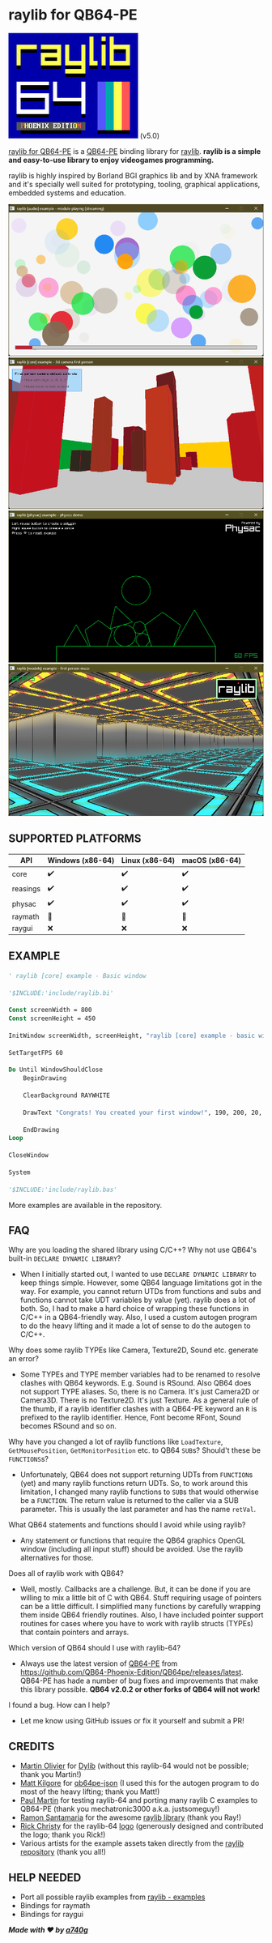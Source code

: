 # raylib for QB64-PE

![raylib](/assets/logo/raylib-64.png) (v5.0)

[raylib for QB64-PE](https://github.com/a740g/raylib-64) is a [QB64-PE](https://www.qb64phoenix.com/) binding library for [raylib](https://www.raylib.com).
**raylib is a simple and easy-to-use library to enjoy videogames programming.**

raylib is highly inspired by Borland BGI graphics lib and by XNA framework and it's specially well suited for prototyping, tooling, graphical applications, embedded systems and education.

![Screenshot 1](assets/screenshot/screenshot1.png)
![Screenshot 2](assets/screenshot/screenshot2.png)
![Screenshot 3](assets/screenshot/screenshot3.png)
![Screenshot 4](assets/screenshot/screenshot4.png)

## SUPPORTED PLATFORMS

| API | Windows (x86-64) | Linux (x86-64) | macOS (x86-64) |
| --- | ---------------- | -------------- | -------------- |
| core | :heavy_check_mark: | :heavy_check_mark: | :heavy_check_mark: |
| reasings | :heavy_check_mark: | :heavy_check_mark: | :heavy_check_mark: |
| physac | :heavy_check_mark: | :heavy_check_mark: | :heavy_check_mark: |
| raymath | :construction: | :construction: | :construction: |
| raygui | :x: | :x: | :x: |

## EXAMPLE

```vb
' raylib [core] example - Basic window

'$INCLUDE:'include/raylib.bi'

Const screenWidth = 800
Const screenHeight = 450

InitWindow screenWidth, screenHeight, "raylib [core] example - basic window"

SetTargetFPS 60

Do Until WindowShouldClose
    BeginDrawing

    ClearBackground RAYWHITE

    DrawText "Congrats! You created your first window!", 190, 200, 20, LIGHTGRAY

    EndDrawing
Loop

CloseWindow

System

'$INCLUDE:'include/raylib.bas'
```

More examples are available in the repository.

## FAQ

Why are you loading the shared library using C/C++? Why not use QB64's built-in `DECLARE DYNAMIC LIBRARY`?

- When I initially started out, I wanted to use `DECLARE DYNAMIC LIBRARY` to keep things simple. However, some QB64 language limitations got in the way. For example, you cannot return UTDs from functions and subs and functions cannot take UDT variables by value (yet). raylib does a lot of both. So, I had to make a hard choice of wrapping these functions in C/C++ in a QB64-friendly way. Also, I used a custom autogen program to do the heavy lifting and it made a lot of sense to do the autogen to C/C++.

Why does some raylib TYPEs like Camera, Texture2D, Sound etc. generate an error?

- Some TYPEs and TYPE member variables had to be renamed to resolve clashes with QB64 keywords. E.g. Sound is RSound. Also QB64 does not support TYPE aliases. So, there is no Camera. It's just Camera2D or Camera3D. There is no Texture2D. It's just Texture. As a general rule of the thumb, if a raylib identifier clashes with a QB64-PE keyword an `R` is prefixed to the raylib identifier. Hence, Font become RFont, Sound becomes RSound and so on.

Why have you changed a lot of raylib functions like `LoadTexture`, `GetMousePosition`, `GetMonitorPosition` etc. to QB64 `SUB`s? Should't these be `FUNCTIONS`s?

- Unfortunately, QB64 does not support returning UDTs from `FUNCTION`s (yet) and many raylib functions return UDTs. So, to work around this limitation, I changed many raylib functions to `SUB`s that would otherwise be a `FUNCTION`. The return value is returned to the caller via a SUB parameter. This is usually the last parameter and has the name `retVal`.

What QB64 statements and functions should I avoid while using raylib?

- Any statement or functions that require the QB64 graphics OpenGL window (including all input stuff) should be avoided. Use the raylib alternatives for those.

Does all of raylib work with QB64?

- Well, mostly. Callbacks are a challenge. But, it can be done if you are willing to mix a little bit of C with QB64. Stuff requiring usage of pointers can be a little difficult. I simplified many functions by carefully wrapping them inside QB64 friendly routines. Also, I have included pointer support routines for cases where you have to work with raylib structs (TYPEs) that contain pointers and arrays.

Which version of QB64 should I use with raylib-64?

- Always use the latest version of [QB64-PE](https://www.qb64phoenix.com/) from <https://github.com/QB64-Phoenix-Edition/QB64pe/releases/latest>. QB64-PE has hade a number of bug fixes and improvements that make this library possible. **QB64 v2.0.2 or other forks of QB64 will not work!**

I found a bug. How can I help?

- Let me know using GitHub issues or fix it yourself and submit a PR!

## CREDITS

- [Martin Olivier](https://github.com/martin-olivier) for [Dylib](https://github.com/martin-olivier/dylib) (without this raylib-64 would not be possible; thank you Martin!)
- [Matt Kilgore](https://github.com/mkilgore) for [qb64pe-json](https://github.com/mkilgore/qb64pe-json) (I used this for the autogen program to do most of the heavy lifting; thank you Matt!)
- [Paul Martin](https://github.com/mechatronic3000) for testing raylib-64 and porting many raylib C examples to QB64-PE (thank you mechatronic3000 a.k.a. justsomeguy!)
- [Ramon Santamaria](https://github.com/raysan5) for the awesome [raylib library](https://github.com/raysan5/raylib) (thank you Ray!)
- [Rick Christy](https://github.com/grymmjack) for the raylib-64 [logo](https://16colo.rs/artist/grymmjack) (generously designed and contributed the logo; thank you Rick!)
- Various artists for the example assets taken directly from the [raylib repository](https://github.com/raysan5/raylib/tree/master/examples) (thank you all!)

## HELP NEEDED

- Port all possible raylib examples from [raylib - examples](https://github.com/raysan5/raylib/tree/master/examples)
- Bindings for raymath
- Bindings for raygui

***Made with ❤️ by [a740g](https://github.com/a740g)***
